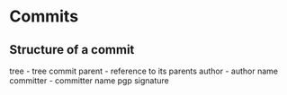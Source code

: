 # Commits

## Structure of a commit
tree - tree commit
parent - reference to its parents
author - author name
committer - committer name
pgp signature